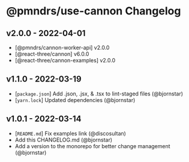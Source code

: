 # @pmndrs/use-cannon Changelog

## v2.0.0 - 2022-04-01

- [@pmndrs/cannon-worker-api] v2.0.0
- [@react-three/cannon] v6.0.0
- [@react-three/cannon-examples] v2.0.0

## v1.1.0 - 2022-03-19

- [`package.json`] Add .json, .jsx, & .tsx to lint-staged files (@bjornstar)
- [`yarn.lock`] Updated dependencies (@bjornstar)

## v1.0.1 - 2022-03-14

- [`README.md`] Fix examples link (@discosultan)
- Add this CHANGELOG.md (@bjornstar)
- Add a version to the monorepo for better change management (@bjornstar)
